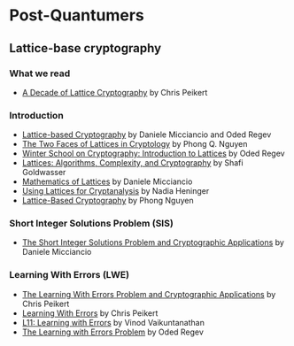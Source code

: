 # Post-Quantumers

## Lattice-base cryptography

### What we read

* [A Decade of Lattice Cryptography](https://eprint.iacr.org/2015/939.pdf) by Chris Peikert

### Introduction

* [Lattice-based Cryptography](https://cims.nyu.edu/~regev/papers/pqc.pdf) by Daniele Micciancio and Oded Regev
* [The Two Faces of Lattices in Cryptology](https://link.springer.com/chapter/10.1007/3-540-45537-X_24) by Phong Q. Nguyen
* [Winter School on Cryptography: Introduction to Lattices](https://www.youtube.com/watch?v=4ulHOV8iLls&ab_channel=Bar-IlanUniversity-%D7%90%D7%95%D7%A0%D7%99%D7%91%D7%A8%D7%A1%D7%99%D7%98%D7%AA%D7%91%D7%A8-%D7%90%D7%99%D7%9C%D7%9F) by Oded Regev
* [Lattices: Algorithms, Complexity, and Cryptography](https://www.youtube.com/watch?v=GOQkjFdSG94) by Shafi Goldwasser
* [Mathematics of Lattices](https://www.youtube.com/watch?v=21IzHN9-CjE) by Daniele Micciancio
* [Using Lattices for Cryptanalysis](https://www.youtube.com/watch?v=RgbrpmJ49r4) by Nadia Heninger
* [Lattice-Based Cryptography](https://www.youtube.com/watch?v=MG6g04R_Ims) by Phong Nguyen

### Short Integer Solutions Problem (SIS)

* [The Short Integer Solutions Problem and Cryptographic Applications](https://www.youtube.com/watch?v=qZIjVX61NFc) by Daniele Micciancio

### Learning With Errors (LWE)

* [The Learning With Errors Problem and Cryptographic Applications](https://www.youtube.com/watch?v=K_fNK04yG4o) by Chris Peikert
* [Learning With Errors](https://www.youtube.com/watch?v=Fp-IiVpgDlc) by Chris Peikert
* [L11: Learning with Errors](https://www.youtube.com/watch?v=IQ905qXuNYU) by Vinod Vaikuntanathan
* [The Learning with Errors Problem](https://cims.nyu.edu/~regev/papers/lwesurvey.pdf) by Oded Regev

